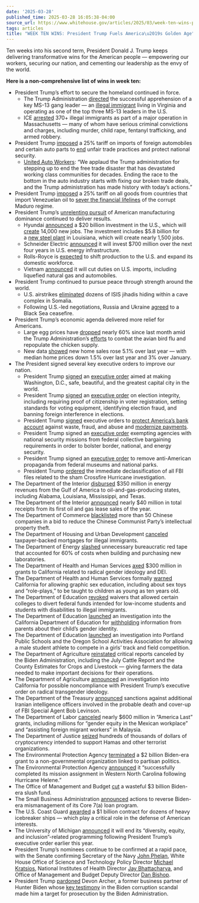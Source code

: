```yaml
---
date: '2025-03-28'
published_time: 2025-03-28 16:05:38-04:00
source_url: https://www.whitehouse.gov/articles/2025/03/week-ten-wins-president-trump-fuels-americas-golden-age/
tags: articles
title: "WEEK TEN WINS: President Trump Fuels America\u2019s Golden Age"
---
```

 
Ten weeks into his second term, President Donald J. Trump keeps
delivering transformative wins for the American people — empowering our
workers, securing our nation, and cementing our leadership as the envy
of the world.  
  
**Here is a non-comprehensive list of wins in week ten:**

-   President Trump’s effort to secure the homeland continued in force.
    -   The Trump
        Administration [directed](https://x.com/AGPamBondi/status/1905229078614995199) the
        successful apprehension of a key MS-13 gang leader — an [illegal
        immigrant](https://x.com/RapidResponse47/status/1905237189211926621) living
        in Virginia and operating as one of the top three MS-13 leaders
        in the U.S.
    -   ICE
        [arrested](https://x.com/BillMelugin_/status/1904211354304893254)
        370+ illegal immigrants as part of a major operation in
        Massachusetts — many of whom have serious criminal convictions
        and charges, including murder, child rape, fentanyl trafficking,
        and armed robbery.
-   President Trump
    [imposed](https://www.whitehouse.gov/presidential-actions/2025/03/adjusting-imports-of-automobiles-and-autombile-parts-into-the-united-states/)
    a 25% tariff on imports of foreign automobiles and certain auto
    parts to
    [end](https://x.com/RapidResponse47/status/1905011025407001082)
    unfair trade practices and protect national security.
    -   [United Auto
        Workers](https://uaw.org/tariffs-mark-beginning-of-victory-for-autoworkers/):
        “We applaud the Trump administration for stepping up to end the
        free trade disaster that has devastated working class
        communities for decades. Ending the race to the bottom in the
        auto industry starts with fixing our broken trade deals, and the
        Trump administration has made history with today’s actions.”
-   President Trump
    [imposed](https://www.whitehouse.gov/presidential-actions/2025/03/imposing-tariffs-on-countries-importing-venezuelan-oil/)
    a 25% tariff on all goods from countries that import Venezuelan oil
    to [sever the financial
    lifelines](https://www.whitehouse.gov/fact-sheets/2025/03/fact-sheet-president-donald-j-trump-imposes-tariffs-on-countries-importing-venezuelan-oil/)
    of the corrupt Maduro regime.
-   President Trump’s [unrelenting
    pursuit](https://www.whitehouse.gov/articles/2025/03/president-trump-is-remaking-america-into-a-manufacturing-superpower/) of
    American manufacturing dominance continued to deliver results.
    -   Hyundai
        [announced](https://www.cnbc.com/2025/03/24/south-korea-hyundai-us-investment.html) a
        $20 billion investment in the U.S., which will
        [create](https://www.linkedin.com/pulse/hyundai-motor-group-metaplant-america-celebrates-grand-3macc#:~:text=Through%20this%20%2421%20billion%20commitment,job%20opportunities%20across%20related%20industries.)
        14,000 new jobs. The investment includes $5.8 billion for a [new
        steel
        plant](https://x.com/RapidResponse47/status/1904240895488078062) in
        Louisiana, which will create nearly 1,500 jobs.
    -   Schneider Electric
        [announced](https://www.dallasnews.com/business/2025/03/25/schneider-electric-to-invest-700-million-create-jobs-to-boost-us-energy-infrastructure/)
        it will invest $700 million over the next four years in U.S.
        energy infrastructure.
    -   Rolls-Royce is
        [expected](https://archive.is/nCOIW#selection-4525.0-4529.150)
        to shift production to the U.S. and expand its domestic
        workforce.
    -   Vietnam
        [announced](https://www.reuters.com/markets/asia/vietnam-says-cut-tariffs-several-us-products-2025-03-26/)
        it will cut duties on U.S. imports, including liquefied natural
        gas and automobiles.
-   President Trump continued to pursue peace through strength around
    the world.
    -   U.S. airstrikes
        [eliminated](https://x.com/WhiteHouse/status/1904931620420808964/)
        dozens of ISIS jihadis hiding within a cave complex in Somalia.
    -   Following U.S.-led negotiations, Russia and Ukraine
        [agreed](https://www.foxnews.com/world/russia-ukraine-agree-black-sea-ceasefire-following-us-talks)
        to a Black Sea ceasefire.
-   President Trump’s economic agenda delivered more relief for
    Americans.
    -   Large egg prices have
        [dropped](https://x.com/RapidResponse47/status/1904896134306312281)
        nearly 60% since last month amid the Trump Administration’s
        [efforts](https://x.com/RapidResponse47/status/1904919367621460370)
        to combat the avian bird flu and repopulate the chicken supply.
    -   New data
        [showed](https://www.breitbart.com/economy/2025/03/25/new-home-sales-jump-as-prices-improve-and-supply-grows/)
        new home sales rose 5.1% over last year — with median home
        prices down 1.5% over last year and 3% over January.
-   The President signed several key executive orders to improve our
    nation.
    -   President Trump
        [signed](https://x.com/RapidResponse47/status/1905380659251621995)
        an [executive
        order](https://www.whitehouse.gov/presidential-actions/2025/03/making-the-district-of-columbia-safe-and-beautiful/)
        aimed at making Washington, D.C., safe, beautiful, and the
        greatest capital city in the world.
    -   President Trump
        [signed](https://x.com/RapidResponse47/status/1904609384875139218)
        an [executive
        order](https://www.whitehouse.gov/presidential-actions/2025/03/protecting-americas-bank-account-against-fraud-waste-and-abuse/)
        on election integrity, including requiring proof of citizenship
        in voter registration, setting standards for voting equipment,
        identifying election fraud, and banning foreign interference in
        elections.
    -   President Trump
        [signed](https://x.com/RapidResponse47/status/1904606738499985517)
        executive orders to [protect America’s bank
        account](https://www.whitehouse.gov/presidential-actions/2025/03/protecting-americas-bank-account-against-fraud-waste-and-abuse/)
        against waste, fraud, and abuse and [modernize
        payments](https://www.whitehouse.gov/presidential-actions/2025/03/modernizing-payments-to-and-from-americas-bank-account/).
    -   President Trump signed an [executive
        order](https://www.whitehouse.gov/presidential-actions/2025/03/exclusions-from-federal-labor-management-relations-programs/)
        exempting agencies with national security missions from federal
        collective bargaining requirements in order to bolster border,
        national, and energy security.
    -   President Trump signed an [executive
        order](https://www.whitehouse.gov/presidential-actions/2025/03/restoring-truth-and-sanity-to-american-history/)
        to remove anti-American propaganda from federal museums and
        national parks.
    -   President Trump
        [ordered](https://x.com/RapidResponse47/status/1904605939711255004)
        the immediate declassification of all FBI files related to the
        sham Crossfire Hurricane investigation.
-   The Department of the Interior
    [disbursed](https://www.doi.gov/pressreleases/interior-department-disburses-3536-million-gulf-america-outer-continental-shelf)
    $350 million in energy revenues from the Gulf of America to
    oil-and-gas-producing states, including Alabama, Louisiana,
    Mississippi, and Texas.
-   The Department of the Interior
    [announced](https://www.doi.gov/pressreleases/interior-department-disburses-3536-million-gulf-america-outer-continental-shelf)
    nearly $40 million in total receipts from its first oil and gas
    lease sales of the year.
-   The Department of Commerce
    [blacklisted](https://www.cnbc.com/2025/03/26/us-blacklists-50-chinese-companies-in-bid-to-curb-beijings-ai-chip-capabilities.html)
    more than 50 Chinese companies in a bid to reduce the Chinese
    Communist Party’s intellectual property theft.
-   The Department of Housing and Urban Development
    [canceled](https://x.com/SecretaryTurner/status/1904943164655304952)
    taxpayer-backed mortgages for illegal immigrants.
-   The Department of Energy
    [slashed](https://www.foxnews.com/politics/energy-chief-slashes-red-tape-led-60-cost-inflation-burdened-work-critical-labs)
    unnecessary bureaucratic red tape that accounted for 60% of costs
    when building and purchasing new laboratories.
-   The Department of Health and Human Services
    [axed](https://www.foxnews.com/politics/hhs-axes-more-than-300m-gender-dei-related-health-grants-california-alone)
    $300 million in grants to California related to radical gender
    ideology and DEI.
-   The Department of Health and Human Services formally
    [warned](https://www.dailymail.co.uk/health/article-14544305/hhs-California-teaching-kids-sex-toys.html)
    California for allowing graphic sex education, including about sex
    toys and “role-plays,” to be taught to children as young as ten
    years old.
-   The Department of Education
    [revoked](https://x.com/usedgov/status/1905293722067009691) waivers
    that allowed certain colleges to divert federal funds intended for
    low-income students and students with disabilities to illegal
    immigrants.
-   The Department of Education
    [launched](https://www.ed.gov/about/news/press-release/us-department-of-education-launches-investigation-california-department-of-education-alleged-ferpa-violations)
    an investigation into the California Department of Education for
    [withholding](https://www.latimes.com/california/story/2025-03-27/trump-targets-california-for-withholding-parent-information-about-student-gender-identity)
    information from parents about their child’s gender identity.
-   The Department of Education
    [launched](https://www.ed.gov/about/news/press-release/office-civil-rights-launches-title-ix-investigations-portland-public-schools-and-oregon-school-activities-association)
    an investigation into Portland Public Schools and the Oregon School
    Activities Association for allowing a male student athlete to
    compete in a girls’ track and field competition.
-   The Department of Agriculture
    [reinstated](https://x.com/SecRollins/status/1904858579728777236)
    critical reports canceled by the Biden Administration, including the
    July Cattle Report and the County Estimates for Crops and Livestock
    — giving farmers the data needed to make important decisions for
    their operations.
-   The Department of Agriculture
    [announced](https://www.dailywire.com/news/exclusive-usda-investigating-california-for-transitioning-kids-hiding-gender-identity)
    an investigation into California for possible noncompliance with
    President Trump’s executive order on radical transgender ideology.
-   The Department of the Treasury
    [announced](https://home.treasury.gov/news/press-releases/sb0059)
    sanctions against additional Iranian intelligence officers involved
    in the probable death and cover-up of FBI Special Agent Bob
    Levinson.
-   The Department of Labor
    [canceled](https://x.com/DOGE/status/1904991292700123167) nearly
    $600 million in “America Last” grants, including millions for
    “gender equity in the Mexican workplace” and “assisting foreign
    migrant workers” in Malaysia.
-   The Department of Justice
    [seized](https://x.com/FBIDirectorKash/status/1905392051539378298)
    hundreds of thousands of dollars of cryptocurrency intended to
    support Hamas and other terrorist organizations.
-   The Environmental Protection Agency
    [terminated](https://x.com/epaleezeldin/status/1905265403674136985)
    a $2 billion Biden-era grant to a non-governmental organization
    linked to partisan politics.
-   The Environmental Protection Agency
    [announced](https://x.com/epaleezeldin/status/1905285508533526744)
    it “successfully completed its mission assignment in Western North
    Carolina following Hurricane Helene.”
-   The Office of Management and Budget
    [cut](https://x.com/RapidResponse47/status/1905363412256956628) a
    wasteful $3 billion Biden-era slush fund.
-   The Small Business Administration
    [announced](https://www.sba.gov/article/2025/03/27/sba-initiates-actions-reverse-biden-era-mismanagement-core-7a-lending-program)
    actions to reverse Biden-era mismanagement of its Core 7(a) loan
    program.
-   The U.S. Coast Guard
    [awarded](https://breakingdefense.com/2025/03/coast-guard-awards-nearly-1b-contract-mod-to-bollinger-shipyards-for-heavy-icebreaker-design-construction/#:~:text=WASHINGTON%20%E2%80%94%20The%20Coast%20Guard%20awarded,operate%20in%20the%20High%20North.)
    a $1 billion contract for dozens of heavy icebreaker ships — which
    play a critical role in the defense of American interests.
-   The University of Michigan
    [announced](https://www.politico.com/news/2025/03/27/university-of-michigan-dei-office-00255509)
    it will end its “diversity, equity, and inclusion”-related
    programming following President Trump’s executive order earlier this
    year.
-   President Trump’s nominees continue to be confirmed at a rapid pace,
    with the Senate confirming Secretary of the Navy [John
    Phelan](https://x.com/SecDef/status/1904302487873483179), White
    House Office of Science and Technology Policy Director [Michael
    Kratsios](https://x.com/RapidResponse47/status/1904615026209456139),
    National Institutes of Health Director [Jay
    Bhattacharya](https://x.com/RapidResponse47/status/1904667022333468863),
    and Office of Management and Budget Deputy Director [Dan
    Bishop](https://x.com/WHOMB/status/1904927346961904074).
-   President Trump
    [pardoned](https://www.whitehouse.gov/presidential-actions/2025/03/executive-grant-of-clemency-for-devon-archer/)
    Devon Archer, a former business partner of Hunter Biden whose [key
    testimony](https://nypost.com/2025/03/25/us-news/trump-signs-pardon-for-ex-hunter-biden-business-partner-devon-archer/)
    in the Biden corruption scandal made him a target for prosecution by
    the Biden Administration.

